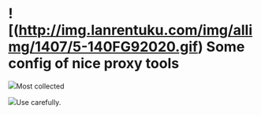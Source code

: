 # ![(http://img.lanrentuku.com/img/allimg/1407/5-140FG92020.gif) Some config of nice proxy tools

![](http://img.lanrentuku.com/img/allimg/1212/5-121204193R5-50.gif)Most collected


![](http://img.lanrentuku.com/img/allimg/1407/5-140FG92020.gif)Use carefully.
